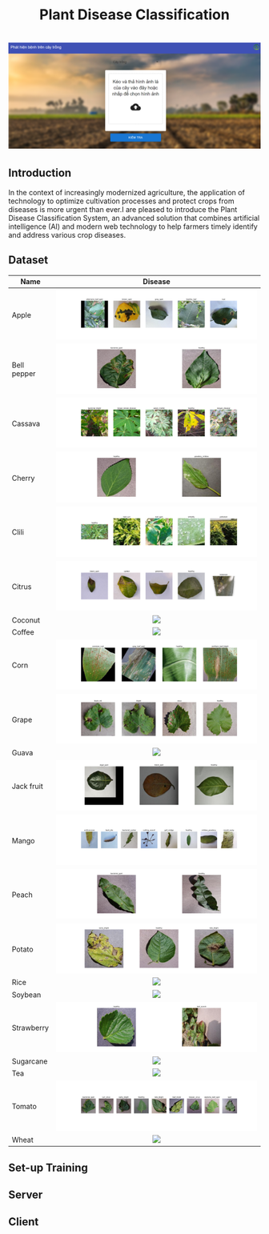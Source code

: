 <h1 align="center">Plant Disease Classification<h1>
<img src="./Images//bg.png" />

## Introduction

In the context of increasingly modernized agriculture, the application of technology to optimize cultivation processes and protect crops from diseases is more urgent than ever.I are pleased to introduce the Plant Disease Classification System, an advanced solution that combines artificial intelligence (AI) and modern web technology to help farmers timely identify and address various crop diseases.

## Dataset

| Name        |                   Disease                   |
| ----------- | :-----------------------------------------: |
| Apple       |   <img src="./Images/AppleDisease.png"/>    |
| Bell pepper | <img src="./Images/BellPepperDisease.png"/> |
| Cassava     |  <img src="./Images/CassavaDisease.png"/>   |
| Cherry      |   <img src="./Images/CherryDisease.png"/>   |
| Clili       |   <img src="./Images/ChiliDisease.png"/>    |
| Citrus      |   <img src="./Images/CitrusDisease.png"/>   |
| Coconut     |  <img src="./Images/CoconutDisease.png"/>   |
| Coffee      |   <img src="./Images/CoffeeDisease.png"/>   |
| Corn        |    <img src="./Images/CornDisease.png"/>    |
| Grape       |   <img src="./Images/GrapeDisease.png"/>    |
| Guava       |   <img src="./Images/GuavaDisease.png"/>    |
| Jack fruit  |    <img src="./Images/JackDisease.png"/>    |
| Mango       |   <img src="./Images/MangoDisease.png"/>    |
| Peach       |   <img src="./Images/PeachDisease.png"/>    |
| Potato      |   <img src="./Images/PotatoDisease.png"/>   |
| Rice        |    <img src="./Images/RiceDisease.png"/>    |
| Soybean     |  <img src="./Images/SoybeanDisease.png"/>   |
| Strawberry  | <img src="./Images/StrawberryDisease.png"/> |
| Sugarcane   | <img src="./Images/SugarcaneDisease.png"/>  |
| Tea         |    <img src="./Images/TeaDisease.png"/>     |
| Tomato      |   <img src="./Images/TomatoDisease.png"/>   |
| Wheat       |   <img src="./Images/WheatDisease.png"/>    |

## Set-up Training

## Server

## Client
